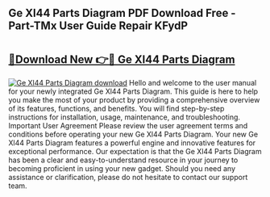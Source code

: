 ## Ge Xl44 Parts Diagram PDF Download Free - Part-TMx User Guide Repair KFydP

# <h2><a href="http://dfjjfov.blite.top/?on=Ge+Xl44+Parts+Diagram">🔗Download New 👉🔴 Ge Xl44 Parts Diagram</a></h2>

[![Ge Xl44 Parts Diagram download](https://i.imgur.com/lujVjoI.png)](http://dfjjfov.blite.top/?on=Ge+Xl44+Parts+Diagram)
Hello and welcome to the user manual for your newly integrated Ge Xl44 Parts Diagram. This guide is here to help you make the most of your product by providing a comprehensive overview of its features, functions, and benefits. You will find step-by-step instructions for installation, usage, maintenance, and troubleshooting. Important User Agreement Please review the user agreement terms and conditions before operating your new Ge Xl44 Parts Diagram. Your new Ge Xl44 Parts Diagram features a powerful engine and innovative features for exceptional performance. Our expectation is that the Ge Xl44 Parts Diagram has been a clear and easy-to-understand resource in your journey to becoming proficient in using your new gadget. Should you need any assistance or clarification, please do not hesitate to contact our support team.
